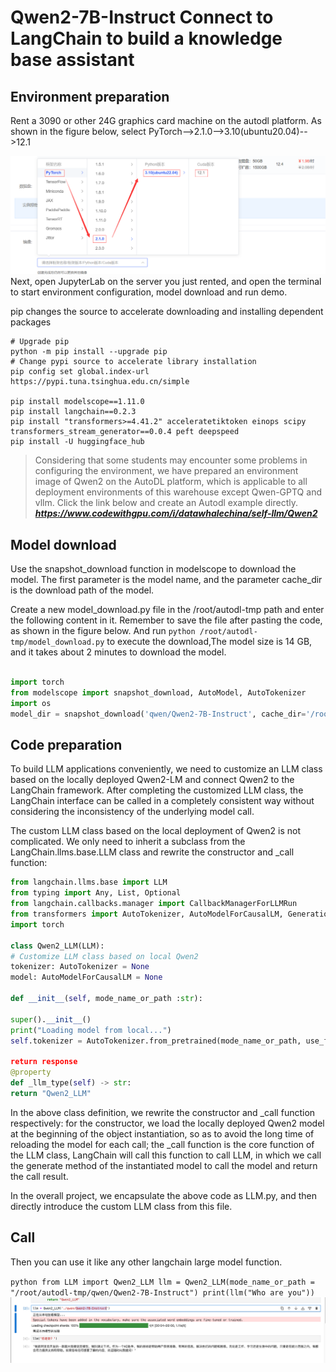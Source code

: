 # Qwen2-7B-Instruct Connect to LangChain to build a knowledge base assistant 

## Environment preparation 

Rent a 3090 or other 24G graphics card machine on the autodl platform. As shown in the figure below, select PyTorch-->2.1.0-->3.10(ubuntu20.04)-->12.1 

![Machine configuration selection](./images/01-1.png)
Next, open JupyterLab on the server you just rented, and open the terminal to start environment configuration, model download and run demo.

pip changes the source to accelerate downloading and installing dependent packages

```shell
# Upgrade pip
python -m pip install --upgrade pip
# Change pypi source to accelerate library installation
pip config set global.index-url https://pypi.tuna.tsinghua.edu.cn/simple

pip install modelscope==1.11.0
pip install langchain==0.2.3
pip install "transformers>=4.41.2" acceleratetiktoken einops scipy transformers_stream_generator==0.0.4 peft deepspeed
pip install -U huggingface_hub
``` 

> Considering that some students may encounter some problems in configuring the environment, we have prepared an environment image of Qwen2 on the AutoDL platform, which is applicable to all deployment environments of this warehouse except Qwen-GPTQ and vllm. Click the link below and create an Autodl example directly.
> ***https://www.codewithgpu.com/i/datawhalechina/self-llm/Qwen2***

## Model download

Use the snapshot_download function in modelscope to download the model. The first parameter is the model name, and the parameter cache_dir is the download path of the model.

Create a new model_download.py file in the /root/autodl-tmp path and enter the following content in it. Remember to save the file after pasting the code, as shown in the figure below. And run `python /root/autodl-tmp/model_download.py` to execute the download,The model size is 14 GB, and it takes about 2 minutes to download the model.

```python 

import torch
from modelscope import snapshot_download, AutoModel, AutoTokenizer
import os
model_dir = snapshot_download('qwen/Qwen2-7B-Instruct', cache_dir='/root/autodl-tmp', revision='master')
```

## Code preparation

To build LLM applications conveniently, we need to customize an LLM class based on the locally deployed Qwen2-LM and connect Qwen2 to the LangChain framework. After completing the customized LLM class, the LangChain interface can be called in a completely consistent way without considering the inconsistency of the underlying model call.

The custom LLM class based on the local deployment of Qwen2 is not complicated. We only need to inherit a subclass from the LangChain.llms.base.LLM class and rewrite the constructor and _call function:

```python
from langchain.llms.base import LLM
from typing import Any, List, Optional
from langchain.callbacks.manager import CallbackManagerForLLMRun
from transformers import AutoTokenizer, AutoModelForCausalLM, GenerationConfig, LlamaTokenizerFast
import torch

class Qwen2_LLM(LLM):
# Customize LLM class based on local Qwen2
tokenizer: AutoTokenizer = None
model: AutoModelForCausalLM = None

def __init__(self, mode_name_or_path :str):

super().__init__()
print("Loading model from local...")
self.tokenizer = AutoTokenizer.from_pretrained(mode_name_or_path, use_fast=False) self.model = AutoModelForCausalLM.from_pretrained(mode_name_or_path, torch_dtype=torch.bfloat16, device_map="auto") self.model.generation_config = GenerationConfig.from_pretrained(mode_name_or_path) print("Complete local model "loading") def _call(self, prompt : str, stop: Optional[List[str]] = None, run_manager: Optional[CallbackManagerForLLMRun] = None, **kwargs: Any): messages = [{"role": "user", "content": prompt }] input_ids = self.tokenizer.apply_chat_template(messages, tokenize=False, add_generation_prompt=True) model_inputs = self.tokenizer([input_ids], return_tensors=" pt").to('cuda') generated_ids = self.model.generate(model_inputs.input_ids,max_new_tokens=512) generated_ids = [ output_ids[len(input_ids):] for input_ids, output_ids in zip(model_inputs.input_ids, generated_ids) ] response = self.tokenizer.batch_decode(generated_ids, skip_special_tokens=True)[0]

return response
@property
def _llm_type(self) -> str:
return "Qwen2_LLM"
```

In the above class definition, we rewrite the constructor and _call function respectively: for the constructor, we load the locally deployed Qwen2 model at the beginning of the object instantiation, so as to avoid the long time of reloading the model for each call; the _call function is the core function of the LLM class, LangChain will call this function to call LLM, in which we call the generate method of the instantiated model to call the model and return the call result.

In the overall project, we encapsulate the above code as LLM.py, and then directly introduce the custom LLM class from this file.

## Call

Then you can use it like any other langchain large model function.

```python from LLM import Qwen2_LLM llm = Qwen2_LLM(mode_name_or_path = "/root/autodl-tmp/qwen/Qwen2-7B-Instruct") print(llm("Who are you")) ``` ![alt text](./images/02-1.png )